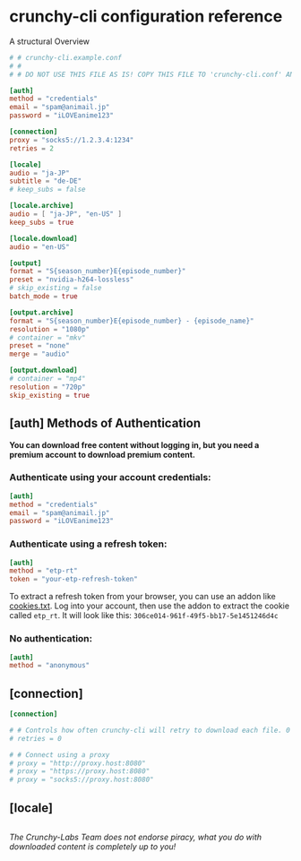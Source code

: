 # crunchy-cli configuration reference

<!-- ## Table of Content -->
<!-- Authentication -->
<!-- Connection -->
<!-- Locales -->
<!-- Output -->

A structural Overview

```toml
# # crunchy-cli.example.conf
# # 
# # DO NOT USE THIS FILE AS IS! COPY THIS FILE TO 'crunchy-cli.conf' AND ADJUST THE VALUES TO YOUR NEEDS!

[auth]
method = "credentials"
email = "spam@animail.jp"
password = "iLOVEanime123"

[connection]
proxy = "socks5://1.2.3.4:1234"
retries = 2

[locale]
audio = "ja-JP"
subtitle = "de-DE"
# keep_subs = false

[locale.archive]
audio = [ "ja-JP", "en-US" ]
keep_subs = true

[locale.download]
audio = "en-US"

[output]
format = "S{season_number}E{episode_number}"
preset = "nvidia-h264-lossless"
# skip_existing = false
batch_mode = true

[output.archive]
format = "S{season_number}E{episode_number} - {episode_name}"
resolution = "1080p"
# container = "mkv"
preset = "none"
merge = "audio"

[output.download]
# container = "mp4"
resolution = "720p"
skip_existing = true
```

## [auth] Methods of Authentication

**You can download free content without logging in, but you need a premium account to download premium content.**

### Authenticate using your account credentials:

```toml
[auth]
method = "credentials"
email = "spam@animail.jp"
password = "iLOVEanime123"
```

### Authenticate using a refresh token:

```toml
[auth]
method = "etp-rt"
token = "your-etp-refresh-token"
```

To extract a refresh token from your browser, you can use an addon like [cookies.txt](https://addons.mozilla.org/en-US/firefox/addon/cookies-txt/). Log into your account, then use the addon to extract the cookie called `etp_rt`. It will look like this: `306ce014-961f-49f5-bb17-5e1451246d4c`

### No authentication:

```toml
[auth]
method = "anonymous"
```


## [connection]

```toml
[connection]

# # Controls how often crunchy-cli will retry to download each file. 0 (disabled) by default, maximum is 10.
# retries = 0

# # Connect using a proxy
# proxy = "http://proxy.host:8080"
# proxy = "https://proxy.host:8080"
# proxy = "socks5://proxy.host:8080"
```

## [locale]

```toml


```

*The Crunchy-Labs Team does not endorse piracy, what you do with downloaded content is completely up to you!*
